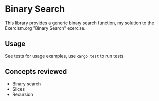 # Binary Search
This library provides a generic binary search function, my solution to the Exercism.org "Binary Search" exercise.
## Usage
See tests for usage examples, use `cargo test` to run tests.
## Concepts reviewed
- Binary search
- Slices
- Recursion
